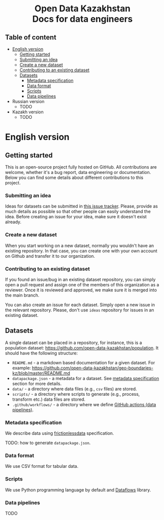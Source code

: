 <h1 align="center">
	Open Data Kazakhstan
<br />
	Docs for data engineers
</h1>

## Table of content

* [English version](#english-version)
  * [Getting started](#getting-started)
  * [Submitting an idea](#submitting-an-idea)
  * [Create a new dataset](#create-a-new-dataset)
  * [Contributing to an existing dataset](#contributing-to-an-existing-dataset)
  * [Datasets](#datasets)
    * [Metadata specification](#metadata-specification)
    * [Data format](#data-format)
    * [Scripts](#scripts)
    * [Data pipelines](#data-pipelines)
* Russian version
  * TODO
* Kazakh version
  * TODO
  
# English version

## Getting started

This is an open-source project fully hosted on GitHub. All contributions are welcome, whether it's a bug report, data engineering or documentation. Below you can find some details about different contributions to this project.

### Submitting an idea

Ideas for datasets can be submitted in [this issue tracker](https://github.com/open-data-kazakhstan/ideas/issues). Please, provide as much details as possible so that other people can easily understand the idea. Before creating an issue for your idea, make sure it doesn't exist already.

### Create a new dataset

When you start working on a new dataset, normally you wouldn't have an existing repository. In that case, you can create one with your own account on Github and transfer it to our organization. 

### Contributing to an existing dataset

If you found an issue/bug in an existing dataset repository, you can simply open a pull request and assign one of the members of this organization as a reviewer. Once it is reviewed and approved, we make sure it is merged into the main branch.

You can also create an issue for each dataset. Simply open a new issue in the relevant repository. Please, don't use `ideas` repository for issues in an existing dataset.

## Datasets

A single dataset can be placed in a repository, for instance, this is a population dataset: https://github.com/open-data-kazakhstan/population. It should have the following structure:

- `README.md` - a markdown based documentation for a given dataset. For example: https://github.com/open-data-kazakhstan/geo-boundaries-kz/blob/master/README.md
- `datapackage.json` - a metadata for a dataset. See [metadata specification](#metadata-specification) section for more details.
- `data/` - a directory where data files (e.g., `csv` files) are stored.
- `scripts/` - a directory where scripts to generate (e.g., process, transform etc.) data files are stored.
- `.github/workflows/` - a directory where we define [GitHub actions (data pipelines)](#data-pipelines).

### Metadata specification

We describe data using [frictionlessdata](https://frictionlessdata.io/) specification.

TODO: how to generate `datapackage.json`.

### Data format

We use CSV format for tabular data.

### Scripts

We use Python programming language by default and [Dataflows](https://github.com/datahq/dataflows) library.

### Data pipelines

TODO



